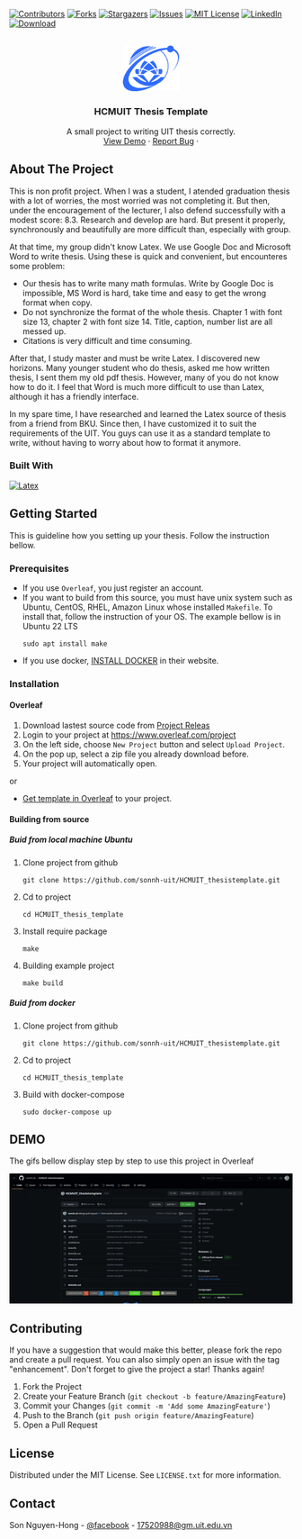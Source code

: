 [![Contributors][contributors-shield]][contributors-url]
[![Forks][forks-shield]][forks-url]
[![Stargazers][stars-shield]][stars-url]
[![Issues][issues-shield]][issues-url]
[![MIT License][license-shield]][license-url]
[![LinkedIn][linkedin-shield]][linkedin-url]
[![Download][download-shield]][download-url]
<!-- [![Github All Releases](https://img.shields.io/github/downloads/sonnh-uit/HCMUIT_thesistemplate/total.svg?style=for-the-badge)](https://github.com/sonnh-uit/HCMUIT_thesistemplate) -->


<!-- PROJECT LOGO -->
<br />
<div align="center">
  <a href="https://github.com/sonnh-uit/HCMUIT_thesistemplate">
    <img src="imgs/UIT-logo.png" alt="Logo" width="20%">
  </a>

<h3 align="center">HCMUIT Thesis Template</h3>
  </p>
  <p align="center">
    <!-- <a href="https://github.com/sonnh-uit/HCMUIT_thesistemplate"><strong>Explore the docs »</strong></a> -->
    <!-- <br /> -->
    A small project to writing UIT thesis correctly.
    <br />
    <a href="https://github.com/sonnh-uit/HCMUIT_thesistemplate/tree/master/imgs/demo">View Demo</a>
    ·
    <a href="https://github.com/sonnh-uit/HCMUIT_thesistemplate/issues">Report Bug</a>
    ·
  </p>
</div>


<!-- ABOUT THE PROJECT -->
## About The Project
This is non profit project. When I was a student, I atended  graduation thesis with a lot of worries, the most worried was not completing it. But then, under the encouragement of the lecturer, I also defend successfully with a modest score: 8.3. Research and develop are hard. But present it properly, synchronously and beautifully are more difficult than, especially with group. 

At that time, my group didn't know Latex. We use Google Doc and Microsoft Word to write thesis. Using these is quick and convenient, but encounteres some problem:
- Our thesis has to write many math formulas. Write by Google Doc is impossible, MS Word is hard, take time and easy to get the wrong format when copy.
- Do not synchronize the format of the whole thesis. Chapter 1 with font size 13, chapter 2 with font size 14. Title, caption, number list are all messed up.
- Citations is very difficult and time consuming. 

After that, I study master and must be write Latex. I discovered new horizons. Many younger student who do thesis, asked me how written thesis, I sent them my old pdf thesis. However, many of you do not know how to do it. I feel that Word is much more difficult to use than Latex, although it has a friendly interface.

In my spare time, I have researched and learned the Latex source of thesis from a friend from BKU. Since then, I have customized it to suit the requirements of the UIT. You guys can use it as a standard template to write, without having to worry about how to format it anymore.
### Built With
[![Latex][Latex]][Latex-url]
<!-- GETTING STARTED -->
## Getting Started
This is guideline how you setting up your thesis. Follow the instruction bellow.

### Prerequisites

- If you use `Overleaf`, you just register an account.
- If you want to build from this source, you must have unix system such as Ubuntu, CentOS, RHEL, Amazon Linux whose installed `Makefile`. To install that, follow the instruction of your OS. The example bellow is in Ubuntu 22 LTS
  ```
  sudo apt install make
  ```
- If you use docker, [INSTALL DOCKER](https://docs.docker.com/engine/install/) in their website.

### Installation

#### Overleaf
1. Download lastest source code from [Project Releas](https://github.com/sonnh-uit/HCMUIT_thesistemplate/releases) 
2. Login to your project at https://www.overleaf.com/project
3. On the left side, choose `New Project` button and select `Upload Project`.
4. On the pop up, select a zip file you already download before.
5. Your project will automatically open.

or 

- [Get template in Overleaf](https://www.overleaf.com/latex/templates/hcmuit-thesistemplate/ghqpckjqdxfz) to your project.
#### Building from source
##### Buid from local machine Ubuntu
1. Clone project from github
    ```
    git clone https://github.com/sonnh-uit/HCMUIT_thesistemplate.git
    ```
2. Cd to project
    ```
    cd HCMUIT_thesis_template
    ```
3. Install require package
    ```
    make
    ```
4. Building example project
    ```
    make build
    ```
##### Buid from docker
1. Clone project from github
    ```
    git clone https://github.com/sonnh-uit/HCMUIT_thesistemplate.git
    ```
2. Cd to project
    ```
    cd HCMUIT_thesis_template
    ```
3. Build with docker-compose
    ```
    sudo docker-compose up
    ```

<!-- USAGE EXAMPLES -->
<!-- ## Usage -->

## DEMO
The gifs bellow display step by step to use this project in Overleaf
<!-- ### Overleaf -->

![overleaf-demo](imgs/demo/OverLeaf-Demo.gif)

<!-- CONTRIBUTING -->
## Contributing

If you have a suggestion that would make this better, please fork the repo and create a pull request. You can also simply open an issue with the tag "enhancement".
Don't forget to give the project a star! Thanks again!

1. Fork the Project
2. Create your Feature Branch (`git checkout -b feature/AmazingFeature`)
3. Commit your Changes (`git commit -m 'Add some AmazingFeature'`)
4. Push to the Branch (`git push origin feature/AmazingFeature`)
5. Open a Pull Request


<!-- LICENSE -->
## License

Distributed under the MIT License. See `LICENSE.txt` for more information.


<!-- CONTACT -->
## Contact

Son Nguyen-Hong - [@facebook](https://www.facebook.com/sonnh.uit/) - 17520988@gm.uit.edu.vn

<!-- ACKNOWLEDGMENTS -->
<!-- ## Acknowledgments

* []()
* []()
* []() -->


<!-- MARKDOWN LINKS & IMAGES -->
<!-- https://www.markdownguide.org/basic-syntax/#reference-style-links -->
[contributors-shield]: https://img.shields.io/github/contributors/sonnh-uit/HCMUIT_thesistemplate.svg?style=for-the-badge
[contributors-url]: https://github.com/sonnh-uit/HCMUIT_thesistemplate/graphs/contributors
[forks-shield]: https://img.shields.io/github/forks/sonnh-uit/HCMUIT_thesistemplate.svg?style=for-the-badge
[forks-url]: https://github.com/sonnh-uit/HCMUIT_thesistemplate/network/members
[stars-shield]: https://img.shields.io/github/stars/sonnh-uit/HCMUIT_thesistemplate.svg?style=for-the-badge
[stars-url]: https://github.com/sonnh-uit/HCMUIT_thesistemplate/stargazers
[issues-shield]: https://img.shields.io/github/issues/sonnh-uit/HCMUIT_thesistemplate.svg?style=for-the-badge
[issues-url]: https://github.com/sonnh-uit/HCMUIT_thesistemplate/issues
[license-shield]: https://img.shields.io/github/license/sonnh-uit/HCMUIT_thesistemplate.svg?style=for-the-badge
[license-url]: https://github.com/sonnh-uit/HCMUIT_thesistemplate/blob/master/LICENSE.txt
[linkedin-shield]: https://img.shields.io/badge/-LinkedIn-black.svg?style=for-the-badge&logo=linkedin&colorB=555
[linkedin-url]: https://www.linkedin.com/in/sonnh-uit/

[download-shield]: https://img.shields.io/github/downloads/sonnh-uit/HCMUIT_thesistemplate/total.svg?style=for-the-badge
[download-url]: https://github.com/sonnh-uit/HCMUIT_thesistemplate

[Latex]: https://img.shields.io/badge/Latex-000000?style=for-the-badge&logo=latex&logoColor=white
[Latex-url]: https://www.latex-project.org/
